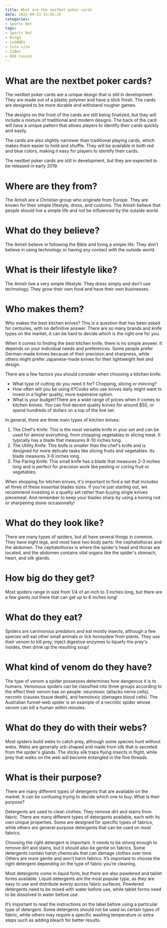 ```yaml
---
title: What are the nextbet poker cards
date: 2022-09-23 15:45:25
categories:
- Sports Bet
tags:
- Sports Bet
- Bingo
- 1xGAMES
- toto site
- 22Bet
- 888 Casino
---
```



#  What are the nextbet poker cards?

The nextbet poker cards are a unique design that is still in development. They are made out of a plastic polymer and have a slick finish. The cards are designed to be more durable and withstand rougher games.

The designs on the front of the cards are still being finalized, but they will include a mixture of traditional and modern designs. The back of the card will have a unique pattern that allows players to identify their cards quickly and easily.

The cards are also slightly narrower than traditional playing cards, which makes them easier to hold and shuffle. They will be available in both red and blue colors, making it easy for players to identify their cards.

The nextbet poker cards are still in development, but they are expected to be released in early 2019.

#  Where are they from? 
The Amish are a Christian group who originate from Europe. They are known for their simple lifestyle, dress, and customs. The Amish believe that people should live a simple life and not be influenced by the outside world.

# What do they believe? 
The Amish believe in following the Bible and living a simple life. They don’t believe in using technology or having any contact with the outside world.

# What is their lifestyle like? 
The Amish live a very simple lifestyle. They dress simply and don’t use technology. They grow their own food and have their own businesses.

#  Who makes them?

Who makes the best kitchen knives? This is a question that has been asked for centuries, with no definitive answer. There are so many brands and knife types on the market, it can be hard to decide which is the right one for you.

When it comes to finding the best kitchen knife, there is no simple answer. It depends on your individual needs and preferences. Some people prefer German-made knives because of their precision and sharpness, while others might prefer Japanese-made knives for their lightweight feel and design.

There are a few factors you should consider when choosing a kitchen knife:

- What type of cutting do you need it for? Chopping, slicing or mincing?
- How often will you be using it?Cooks who use knives daily might want to invest in a higher quality, more expensive option. 
- What is your budget?There are a wide range of prices when it comes to kitchen knives. You can find decent quality knives for around $50, or spend hundreds of dollars on a top of the line set.

In general, there are three main types of kitchen knives:

1) The Chef's Knife: This is the most versatile knife in your set and can be used for almost everything, from chopping vegetables to slicing meat. It typically has a blade that measures 8-10 inches long. 
2) The Utility Knife: This knife is smaller than the chef's knife and is designed for more delicate tasks like slicing fruits and vegetables. Its blade measures 3-6 inches long. 
3) The Paring Knife: This small knife has a blade that measures 2-3 inches long and is perfect for precision work like peeling or coring fruit or vegetables.

When shopping for kitchen knives, it's important to find a set that includes all three of these essential blades sizes. If you're just starting out, we recommend investing in a quality set rather than buying single knives piecemeal. And remember to keep your blades sharp by using a honing rod or sharpening stone occasionally!

#  What do they look like?

There are many types of spiders, but all have several things in common. They have eight legs, and most have two body parts: the cephalothorax and the abdomen. The cephalothorax is where the spider's head and thorax are located, and the abdomen contains vital organs like the spider's stomach, heart, and silk glands.

# How big do they get?

Most spiders range in size from 1/4 of an inch to 3 inches long, but there are a few giants out there that can get up to 6 inches long!

# What do they eat?

Spiders are carnivorous predators and eat mostly insects, although a few species will eat other small animals or lick honeydew from plants. They use their venom to kill prey, inject digestive enzymes to liquefy the prey's insides, then drink up the resulting soup!

# What kind of venom do they have?

The type of venom a spider possesses determines how dangerous it is to humans. Venomous spiders can be classified into three groups according to the effect their venom has on people: neurotoxic (attacks nerve cells), necrotic (causes tissue death), and hemotoxic (damages blood cells). The Australian funnel-web spider is an example of a necrotic spider whose venom can kill a human within minutes.

# What do they do with their webs?

Most spiders build webs to catch prey, although some species hunt without webs. Webs are generally orb-shaped and made from silk that is secreted from the spider's glands. The sticky silk traps flying insects in flight, while prey that walks on the web will become entangled in the fine threads.

#  What is their purpose?

There are many different types of detergents that are available on the market. It can be confusing trying to decide which one to buy. What is their purpose?

Detergents are used to clean clothes. They remove dirt and stains from fabric. There are many different types of detergents available, each with its own unique properties. Some are designed for specific types of fabrics, while others are general-purpose detergents that can be used on most fabrics.

Choosing the right detergent is important. It needs to be strong enough to remove dirt and stains, but it should also be gentle on fabrics. Some detergents contain harsh chemicals that can damage clothes over time. Others are more gentle and won’t harm fabrics. It’s important to choose the right detergent depending on the type of fabric you’re cleaning.

Most detergents come in liquid form, but there are also powdered and tablet forms available. Liquid detergents are the most popular type, as they are easy to use and distribute evenly across fabric surfaces. Powdered detergents need to be mixed with water before use, while tablet forms need to be dissolved in water before use.

It’s important to read the instructions on the label before using a particular type of detergent. Some detergents should not be used on certain types of fabric, while others may require a specific washing temperature or extra steps such as adding bleach for better results.